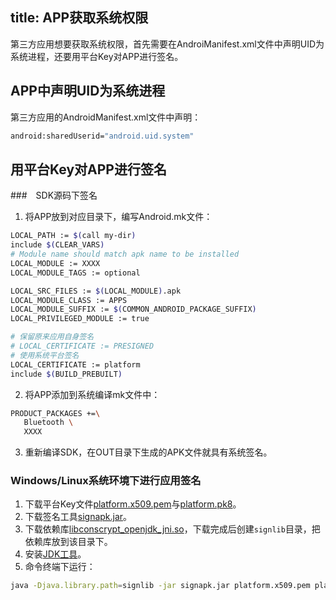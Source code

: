 title: APP获取系统权限
---

第三方应用想要获取系统权限，首先需要在AndroiManifest.xml文件中声明UID为系统进程，还要用平台Key对APP进行签名。

## APP中声明UID为系统进程
第三方应用的AndroidManifest.xml文件中声明：
```sh
android:sharedUserid="android.uid.system"
```

## 用平台Key对APP进行签名
###　SDK源码下签名
1. 将APP放到对应目录下，编写Android.mk文件：
```sh
LOCAL_PATH := $(call my-dir)
include $(CLEAR_VARS)
# Module name should match apk name to be installed
LOCAL_MODULE := XXXX
LOCAL_MODULE_TAGS := optional

LOCAL_SRC_FILES := $(LOCAL_MODULE).apk
LOCAL_MODULE_CLASS := APPS
LOCAL_MODULE_SUFFIX := $(COMMON_ANDROID_PACKAGE_SUFFIX)
LOCAL_PRIVILEGED_MODULE := true

# 保留原来应用自身签名
# LOCAL_CERTIFICATE := PRESIGNED
# 使用系统平台签名
LOCAL_CERTIFICATE := platform
include $(BUILD_PREBUILT)
```
2. 将APP添加到系统编译mk文件中：
```sh
PRODUCT_PACKAGES +=\
   Bluetooth \
   XXXX
```
3. 重新编译SDK，在OUT目录下生成的APK文件就具有系统签名。

### Windows/Linux系统环境下进行应用签名
1. 下载平台Key文件[platform.x509.pem](https://dl.khadas.com/products/vim4/development/signtools/platform.x509.pem)与[platform.pk8](https://dl.khadas.com/products/vim4/development/signtools/platform.pk8)。
2. 下载签名工具[signapk.jar](https://dl.khadas.com/products/vim4/development/signtools/signapk.jar)。
3. 下载依赖库[libconscrypt_openjdk_jni.so](https://dl.khadas.com/products/vim4/development/signtools/libconscrypt_openjdk_jni.so)，下载完成后创建`signlib`目录，把依赖库放到该目录下。
4. 安装[JDK工具](https://docs.oracle.com/en/java/javase/17/install/overview-jdk-installation.html`)。
5. 命令终端下运行：
```sh
java -Djava.library.path=signlib -jar signapk.jar platform.x509.pem platform.pk8 unsigned.apk signed.apk
```
